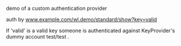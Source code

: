 demo of a custom authentication provider

auth by www.example.com/wl.demo/standard/show?key=valid

If 'valid' is a valid key someone is authenticated  against KeyProvider's dummy  account test/test .  
